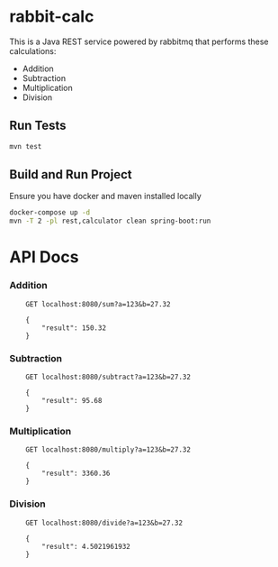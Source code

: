 # rabbit-calc

This is a Java REST service powered by rabbitmq that performs these calculations:

- Addition
- Subtraction
- Multiplication
- Division

## Run Tests

```sh
mvn test
```

## Build and Run Project
Ensure you have docker and maven installed locally

```sh
docker-compose up -d
mvn -T 2 -pl rest,calculator clean spring-boot:run
```

# API Docs

### Addition

```
    GET localhost:8080/sum?a=123&b=27.32
    
    {
        "result": 150.32
    }
```

### Subtraction

```
    GET localhost:8080/subtract?a=123&b=27.32
    
    {
        "result": 95.68
    }
```

### Multiplication

```
    GET localhost:8080/multiply?a=123&b=27.32
    
    {
        "result": 3360.36
    }
```

### Division

```
    GET localhost:8080/divide?a=123&b=27.32
    
    {
        "result": 4.5021961932
    }
```

